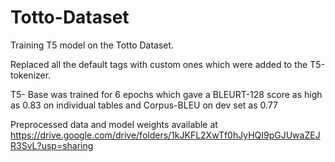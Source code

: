 # Totto-Dataset

Training T5 model on the Totto Dataset.


Replaced all the default tags with custom ones which were added to the T5-tokenizer.


T5- Base was trained for 6 epochs which gave a BLEURT-128 score as high as 0.83 on individual tables and Corpus-BLEU on dev set as 0.77



Preprocessed data and model weights available at https://drive.google.com/drive/folders/1kJKFL2XwTf0hJyHQI9pGJUwaZEJR3SvL?usp=sharing
